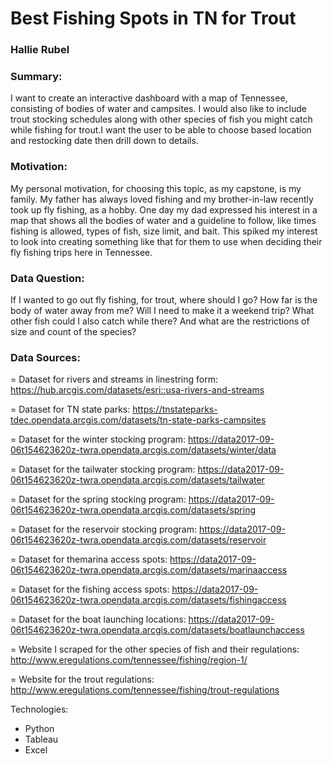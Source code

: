 # Best Fishing Spots in TN for Trout


### Hallie Rubel


### Summary:

I want to create an interactive dashboard with a map of Tennessee, consisting of bodies of water and campsites. I would also like to include trout stocking schedules along with other species of fish you might catch while fishing for trout.I want the user to be able to choose based location and restocking date then drill down to details.


### Motivation:

My personal motivation, for choosing this topic, as my capstone, is my family. My father has always loved fishing and my brother-in-law recently took up fly fishing, as a hobby. One day my dad expressed his interest in a map that shows
all the bodies of water and a guideline to follow, like times fishing is allowed, types of fish, size limit, and bait. This spiked my interest to look into creating something like that for them to use when deciding their fly fishing trips here in Tennessee.


### Data Question:

If I wanted to go out fly fishing, for trout, where should I go? How far is the body of water away from me? Will I need to make it a weekend trip? What other fish could I also catch while there? And what are the restrictions of size and count of the species?


### Data Sources:


= Dataset for rivers and streams in linestring form: https://hub.arcgis.com/datasets/esri::usa-rivers-and-streams

= Dataset for TN state parks: https://tnstateparks-tdec.opendata.arcgis.com/datasets/tn-state-parks-campsites

= Dataset for the winter stocking program: https://data2017-09-06t154623620z-twra.opendata.arcgis.com/datasets/winter/data

= Dataset for the tailwater stocking program: https://data2017-09-06t154623620z-twra.opendata.arcgis.com/datasets/tailwater

= Dataset for the spring stocking program: https://data2017-09-06t154623620z-twra.opendata.arcgis.com/datasets/spring

= Dataset for the reservoir stocking program: https://data2017-09-06t154623620z-twra.opendata.arcgis.com/datasets/reservoir

= Dataset for themarina access spots: https://data2017-09-06t154623620z-twra.opendata.arcgis.com/datasets/marinaaccess

= Dataset for the fishing access spots: https://data2017-09-06t154623620z-twra.opendata.arcgis.com/datasets/fishingaccess

= Dataset for the boat launching locations: https://data2017-09-06t154623620z-twra.opendata.arcgis.com/datasets/boatlaunchaccess

= Website I scraped for the other species of fish and their regulations: http://www.eregulations.com/tennessee/fishing/region-1/

= Website for the trout regulations: http://www.eregulations.com/tennessee/fishing/trout-regulations


Technologies:


 - Python
 - Tableau
 - Excel
